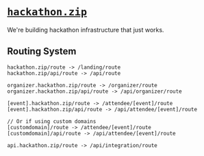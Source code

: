 # [`hackathon.zip`](https://hackathon.zip)

We're building hackathon infrastructure that just works.

## Routing System

```
hackathon.zip/route -> /landing/route
hackathon.zip/api/route -> /api/route
```

```
organizer.hackathon.zip/route -> /organizer/route
organizer.hackathon.zip/api/route -> /api/organizer/route
```

```
[event].hackathon.zip/route -> /attendee/[event]/route
[event].hackathon.zip/api/route -> /api/attendee/[event]/route

// Or if using custom domains
[customdomain]/route -> /attendee/[event]/route
[customdomain]/api/route -> /api/attendee/[event]/route
```

```
api.hackathon.zip/route -> /api/integration/route
```
